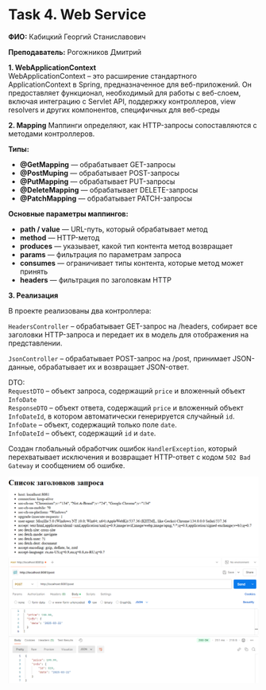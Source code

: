 # Task 4. Web Service
**ФИО:** Кабицкий Георгий Станиславович

**Преподаватель:** Рогожников Дмитрий

**1. WebApplicationContext**  
WebApplicationContext – это расширение стандартного ApplicationContext в Spring, предназначенное для веб-приложений. Он предоставляет функционал, необходимый для работы с веб-слоем, включая интеграцию с Servlet API, поддержку контроллеров, view resolvers и других компонентов, специфичных для веб-среды

**2. Mapping**
Маппинги определяют, как HTTP-запросы сопоставляются с методами контроллеров.

**Типы:**
- **@GetMapping** —  обрабатывает GET-запросы
- **@PostMuping** — обрабатывает POST-запросы
- **@PutMapping** — обрабатывает PUT-запросы
- **@DeleteMapping** — обрабатывает DELETE-запросы
- **@PatchMapping** — обрабатывает PATCH-запросы

**Основные параметры маппингов:**
- **path / value** — URL-путь, который обрабатывает метод 
- **method** —  HTTP-метод
- **produces** — указывает, какой тип контента метод возвращает
- **params** — фильтрация по параметрам запроса 
- **consumes** — ограничивает типы контента, которые метод может принять
- **headers** — фильтрация по заголовкам HTTP

**3. Реализация**  

В проекте реализованы два контроллера:

``HeadersController`` – обрабатывает GET-запрос на /headers, собирает все заголовки HTTP-запроса и передает их в модель для отображения на представлении.

``JsonController`` – обрабатывает POST-запрос на /post, принимает JSON-данные, обрабатывает их и возвращает JSON-ответ.  

DTO:  
``RequestDTO`` – объект запроса, содержащий ``price`` и вложенный объект ``InfoDate``  
``ResponseDTO`` – объект ответа, содержащий ``price`` и вложенный объект ``InfoDateId``, в котором автоматически генерируется случайный ``id``.  
``InfoDate`` – объект, содержащий только поле ``date``.  
``InfoDateId`` – объект, содержащий ``id`` и ``date``.

Создан глобальный обработчик ошибок ``HandlerException``, который перехватывает исключения и возвращает HTTP-ответ с кодом ``502 Bad Gateway`` и сообщением об ошибке.

![img.png](img.png)
![img_1.png](img_1.png)
